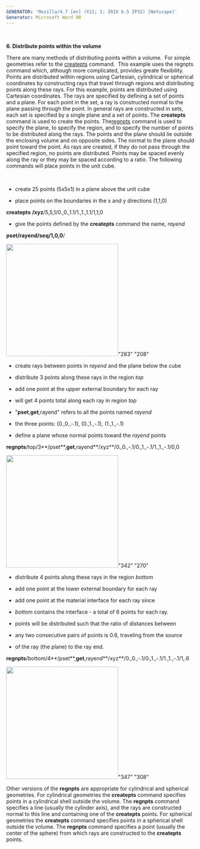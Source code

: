 ```yaml
---
GENERATOR: 'Mozilla/4.7 [en] (X11; I; IRIX 6.5 IP32) [Netscape]'
Generator: Microsoft Word 98
---
```


 

 **6. Distribute points within the volume**

There are many methods of distributing points within a volume.  For
simple geometries refer to the [createpts](createpts.md) command. 
This example uses the regnpts command which, although more complicated,
provides greate flexibility.  Points are distributed within regions
using Cartesian, cylindrical or spherical coordinates by constructing
rays that travel through regions and distributing points along these
rays. For this example, points are distributed using Cartesian
coordinates. The rays are specified by defining a set of points and a
plane. For each point in the set, a ray is constructed normal to the
plane passing through the point. In general rays are constructed in
sets, each set is specified by a single plane and a set of points. The
**createpts** command is used to create the points. The[regnpts](REGNPTS.md) command is used to specify the plane, to specify
the region, and to specify the number of points to be distributed along
the rays. The points and the plane should lie outside the enclosing
volume and on opposite sides. The normal to the plane should point
toward the point. As rays are created, if they do not pass through the
specified region, no points are distributed. Points may be spaced evenly
along the ray or they may be spaced according to a ratio. The following
commands will place points in the unit cube.

 

* create 25 points (5x5x1) in a plane above the unit cube

* place points on the boundaries in the x and y directions (1,1,0)

**createpts** **/xyz**/5,5,1/0.,0.,1.1/1.,1.,1.1/1,1,0

* give the points defined by the **createpts** command the name,
*rayend*

**pset/rayend/seq/1,0,0**/

<img height="300" width="300" src="Image226.gif">"283" "208"

* create rays between points in *rayend* and the plane below the cube

* distribute 3 points along these rays in the region *top*

* add one point at the upper external boundary for each ray

* will get 4 points total along each ray in region *top*

* "**pset**,**get**,rayend" refers to all the points named *rayend*

* the three points: (0.,0.,-.1), (0.,1.,-.1), (1.,1.,-.1)

* define a plane whose normal points toward the *rayend* points

**regnpts**/top/3**/pset**,**get**,rayend**/xyz**/0.,0.,-.1/0.,1.,-.1/1.,1.,-.1/0,0

<img height="300" width="300" src="Image227.gif">"342" "270"

* distribute 4 points along these rays in the region *bottom*

* add one point at the lower external boundary for each ray

* add one point at the material interface for each ray since

* *bottom* contains the interface - a total of 6 points for each ray.

* points will be distributed such that the ratio of distances between

* any two consecutive pairs of points is 0.6, traveling from the source

* of the ray (the plane) to the ray end.

**regnpts**/bottom/4**/pset**,**get**,rayend**/xyz**/0.,0.,-.1/0.,1.,-.1/1.,1.,-.1/1,.6

<img height="300" width="300" src="Image228.gif">"347" "308"

Other versions of the **regnpts** are appropriate for cylindrical and
spherical geometries. For cylindrical geometries the **createpts**
command specifies points in a cylindrical shell outside the volume. The
**regnpts** command specifies a line (usually the cylinder axis), and
the rays are constructed normal to this line and containing one of the
**createpts** points. For spherical geometries the **createpts** command
specifies points in a spherical shell outside the volume. The
**regnpts** command specifies a point (usually the center of the sphere)
from which rays are constructed to the **createpts** points.
